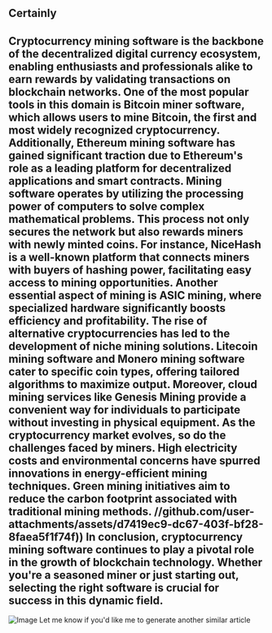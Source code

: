 Certainly
---
Cryptocurrency mining software is the backbone of the decentralized digital currency ecosystem, enabling enthusiasts and professionals alike to earn rewards by validating transactions on blockchain networks. One of the most popular tools in this domain is **Bitcoin miner software**, which allows users to mine Bitcoin, the first and most widely recognized cryptocurrency. Additionally, **Ethereum mining software** has gained significant traction due to Ethereum's role as a leading platform for decentralized applications and smart contracts.
Mining software operates by utilizing the processing power of computers to solve complex mathematical problems. This process not only secures the network but also rewards miners with newly minted coins. For instance, **NiceHash** is a well-known platform that connects miners with buyers of hashing power, facilitating easy access to mining opportunities. Another essential aspect of mining is **ASIC mining**, where specialized hardware significantly boosts efficiency and profitability.
The rise of alternative cryptocurrencies has led to the development of niche mining solutions. **Litecoin mining software** and **Monero mining software** cater to specific coin types, offering tailored algorithms to maximize output. Moreover, cloud mining services like **Genesis Mining** provide a convenient way for individuals to participate without investing in physical equipment.
As the cryptocurrency market evolves, so do the challenges faced by miners. High electricity costs and environmental concerns have spurred innovations in energy-efficient mining techniques. **Green mining** initiatives aim to reduce the carbon footprint associated with traditional mining methods.
 //github.com/user-attachments/assets/d7419ec9-dc67-403f-bf28-8faea5f1f74f))
In conclusion, cryptocurrency mining software continues to play a pivotal role in the growth of blockchain technology. Whether you're a seasoned miner or just starting out, selecting the right software is crucial for success in this dynamic field.
--- 

![Image](https://github.com/user-attachments/assets/4a25d116-2220-4385-b08e-f287af8fcbc4)
Let me know if you'd like me to generate another similar article
